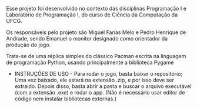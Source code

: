 Esse projeto foi desenvolvido no contexto das disciplinas 
Programação I e Laboratório de Programação I, do curso de Ciência da Computação da UFCG. 

Os responsáveis pelo projeto são Miguel Farias Melo e Pedro Henrique de Andrade,
sendo Emanuel o monitor designado como orientador da produção do jogo.

Trata-se de uma réplica simples do clássico Pacman escrita na linguagem de 
programação Python, usando principalmente a biblioteca Pygame

- INSTRUÇÕES DE USO - 
Para rodar o jogo, basta baixar o repositório;
Uma vez baixado, ele estará na extensão .zip, e por isso
deve ser extraido. Depois disso, basta abrir a pasta e buscar
o arquivo executável (com a extensão .exe) e rodar o app.
(Não é necessário usar editor de código nem instalar bibliotecas externas.)

